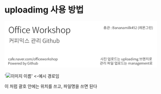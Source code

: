 # uploadimg 사용 방법

![header](header.png)

'![이미지 이름](/path/to/img.jpg)' <-예시 경로임

이 처럼 괄호 안에는 위치를 쓰고, 파일명을 쓰면 된다
